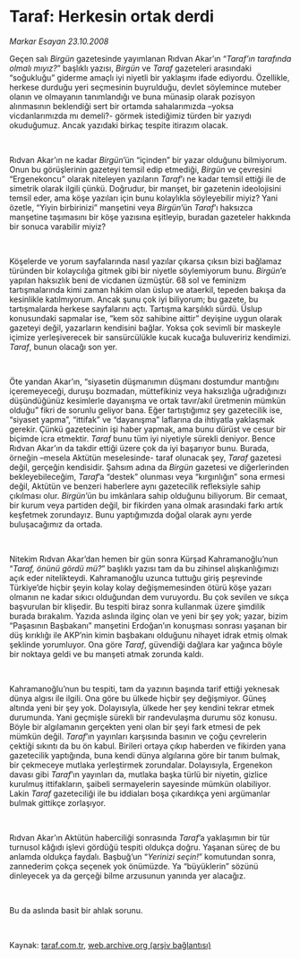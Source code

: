 # Taraf: Herkesin ortak derdi

*Markar Esayan 23.10.2008*

<div class="taraf_structure_2col_1zq">
<div class="margen_n">



 <p></p><p>Geçen salı <i>Birgün</i> gazetesinde yayımlanan Rıdvan Akar’ın “<i>Taraf’ın tarafında olmalı mıyız?</i>” başlıklı yazısı, <i>Birgün</i> ve <i>Taraf</i> gazeteleri arasındaki “soğukluğu” giderme amaçlı iyi niyetli bir yaklaşımı ifade ediyordu. Özellikle, herkese durduğu yeri seçmesinin buyrulduğu, devlet söylemince muteber olanın ve olmayanın tanımlandığı ve buna münasip olarak pozisyon alınmasının beklendiği sert bir ortamda sahalarımızda –yoksa vicdanlarımızda mı demeli?- görmek istediğimiz türden bir yazıydı okuduğumuz. Ancak yazıdaki birkaç tespite itirazım olacak.</p><br/>
<p>Rıdvan Akar’ın ne kadar <i>Birgün</i>’ün “içinden” bir yazar olduğunu bilmiyorum. Onun bu görüşlerinin gazeteyi temsil edip etmediği, <i>Birgün</i> ve çevresini “Ergenekoncu” olarak niteleyen yazıların <i>Taraf</i>’ı ne kadar temsil ettiği ile de simetrik olarak ilgili çünkü. Doğrudur, bir manşet, bir gazetenin ideolojisini temsil eder, ama köşe yazıları için bunu kolaylıkla söyleyebilir miyiz? Yani özetle, “Yiyin birbirinizi” manşetini veya <i>Birgün</i>’ün <i>Taraf</i>’ı haksızca manşetine taşımasını bir köşe yazısına eşitleyip, buradan gazeteler hakkında bir sonuca varabilir miyiz?</p><br/>
<p>Köşelerde ve yorum sayfalarında nasıl yazılar çıkarsa çıksın bizi bağlamaz türünden bir kolaycılığa gitmek gibi bir niyetle söylemiyorum bunu. <i>Birgün</i>’e yapılan haksızlık beni de vicdanen üzmüştür. 68 sol ve feminizm tartışmalarında kimi zaman hâkim olan üslup ve ataerkil, tepeden bakışa da kesinlikle katılmıyorum. Ancak şunu çok iyi biliyorum; bu gazete, bu tartışmalarda herkese sayfalarını açtı. Tartışma karşılıklı sürdü. Üslup konusundaki sapmalar ise, “kem söz sahibine aittir” deyişine uygun olarak gazeteyi değil, yazarların kendisini bağlar. Yoksa çok sevimli bir maskeyle içimize yerleşiverecek bir sansürcülükle kucak kucağa buluveririz kendimizi. <i>Taraf</i>, bunun olacağı son yer.</p><br/>
<p>Öte yandan Akar’ın, “siyasetin düşmanımın düşmanı dostumdur mantığını içeremeyeceği, duruşu bozmadan, müttefikiniz veya haksızlığa uğradığınızı düşündüğünüz kesimlerle dayanışma ve ortak tavır/akıl üretmenin mümkün olduğu” fikri de sorunlu geliyor bana. Eğer tartıştığımız şey gazetecilik ise, “siyaset yapma”, “ittifak” ve “dayanışma” laflarına da ihtiyatla yaklaşmak gerekir. Çünkü gazetecinin işi haber yapmak, ama bunu dürüst ve cesur bir biçimde icra etmektir. <i>Taraf</i> bunu tüm iyi niyetiyle sürekli deniyor. Bence Rıdvan Akar’ın da takdir ettiği üzere çok da iyi başarıyor bunu. Burada, örneğin –mesela Aktütün meselesinde- taraf olunacak şey, <i>Taraf</i> gazetesi değil, gerçeğin kendisidir. Şahsım adına da <i>Birgün</i> gazetesi ve diğerlerinden bekleyebileceğim, <i>Taraf</i>’a “destek” olunması veya “kırgınlığın” sona ermesi değil, Aktütün ve benzeri haberlere aynı gazetecilik refleksiyle sahip çıkılması olur. <i>Birgün</i>’ün bu imkânlara sahip olduğunu biliyorum. Bir cemaat, bir kurum veya partiden değil, bir fikirden yana olmak arasındaki farkı artık keşfetmek zorundayız. Bunu yaptığımızda doğal olarak aynı yerde buluşacağımız da ortada.</p><br/>
<p>Nitekim Rıdvan Akar’dan hemen bir gün sonra Kürşad Kahramanoğlu’nun “<i>Taraf, önünü gördü mü?</i>” başlıklı yazısı tam da bu zihinsel alışkanlığımızı açık eder nitelikteydi. Kahramanoğlu uzunca tuttuğu giriş peşrevinde Türkiye’de hiçbir şeyin kolay kolay değişmemesinden ötürü köşe yazarı olmanın ne kadar sıkıcı olduğundan dem vuruyordu. Bu çok sevilen ve sıkça başvurulan bir klişedir. Bu tespiti biraz sonra kullanmak üzere şimdilik burada bırakalım. Yazıda aslında ilginç olan ve yeni bir şey yok; yazar, bizim “Paşasının Başbakanı” manşetini Erdoğan’ın konuşması sonrası yaşanan bir düş kırıklığı ile AKP’nin kimin başbakanı olduğunu nihayet idrak etmiş olmak şeklinde yorumluyor. Ona göre <i>Taraf</i>, güvendiği dağlara kar yağınca böyle bir noktaya geldi ve bu manşeti atmak zorunda kaldı.</p><br/>
<p>Kahramanoğlu’nun bu tespiti, tam da yazının başında tarif ettiği yeknesak dünya algısı ile ilgili. Ona göre bu ülkede hiçbir şey değişmiyor. Güneş altında yeni bir şey yok. Dolayısıyla, ülkede her şey kendini tekrar etmek durumunda. Yani geçmişle sürekli bir randevulaşma durumu söz konusu. Böyle bir algılamanın gerçekten yeni olan bir şeyi fark etmesi de pek mümkün değil. <i>Taraf</i>’ın yayınları karşısında basının ve çoğu çevrelerin çektiği sıkıntı da bu ön kabul. Birileri ortaya çıkıp haberden ve fikirden yana gazetecilik yaptığında, buna kendi dünya algılarına göre bir tanım bulmak, bir çekmeceye mutlaka yerleştirmek zorundalar. Dolayısıyla, Ergenekon davası gibi <i>Taraf</i>’ın yayınları da, mutlaka başka türlü bir niyetin, gizlice kurulmuş ittifakların, şaibeli sermayelerin sayesinde mümkün olabiliyor. Lakin <i>Taraf</i> gazeteciliği ile bu iddiaları boşa çıkardıkça yeni argümanlar bulmak gittikçe zorlaşıyor. </p><br/>
<p>Rıdvan Akar’ın Aktütün haberciliği sonrasında <i>Taraf</i>’a yaklaşımın bir tür turnusol kâğıdı işlevi gördüğü tespiti oldukça doğru. Yaşanan süreç de bu anlamda oldukça faydalı. Başbuğ’un “<i>Yerinizi seçin!</i>” komutundan sonra, zannederim çokça seçenek yok önümüzde. Ya “büyüklerin” sözünü dinleyecek ya da gerçeği bilme arzusunun yanında yer alacağız.</p><br/>
<p>Bu da aslında basit bir ahlak sorunu.</p>

<br/>


<div id="taraf_not">
</div>

</div>


</div>

Kaynak: [taraf.com.tr](http://www.taraf.com.tr:80/makale/2360.htm), [web.archive.org (arşiv bağlantısı)](http://web.archive.org/web/20081218230651/http://www.taraf.com.tr:80/makale/2360.htm)
